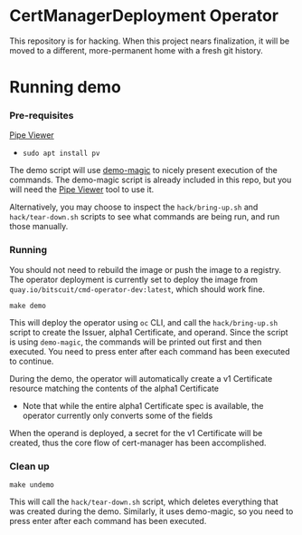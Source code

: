 # CertManagerDeployment Operator

This repository is for hacking. When this project nears finalization, it will be moved to a different, more-permanent home with a fresh git history.

# Running demo

### Pre-requisites
[Pipe Viewer](https://catonmat.net/unix-utilities-pipe-viewer)
  - `sudo apt install pv`

The demo script will use [demo-magic](https://github.com/paxtonhare/demo-magic) to nicely present execution of the commands. The demo-magic script is already included in this repo, but you will need the [Pipe Viewer](https://catonmat.net/unix-utilities-pipe-viewer) tool to use it.

Alternatively, you may choose to inspect the `hack/bring-up.sh` and `hack/tear-down.sh` scripts to see what commands are being run, and run those manually.

### Running

You should not need to rebuild the image or push the image to a registry. The operator deployment is currently set to deploy the image from `quay.io/bitscuit/cmd-operator-dev:latest`, which should work fine.

```console
make demo
```

This will deploy the operator using `oc` CLI, and call the `hack/bring-up.sh` script to create the Issuer, alpha1 Certificate, and operand. Since the script is using `demo-magic`, the commands will be printed out first and then executed. You need to press enter after each command has been executed to continue.

During the demo, the operator will automatically create a v1 Certificate resource matching the contents of the alpha1 Certificate
  - Note that while the entire alpha1 Certificate spec is available, the operator currently only converts some of the fields

When the operand is deployed, a secret for the v1 Certificate will be created, thus the core flow of cert-manager has been accomplished.

### Clean up

```console
make undemo
```

This will call the `hack/tear-down.sh` script, which deletes everything that was created during the demo. Similarly, it uses demo-magic, so you need to press enter after each command has been executed.
